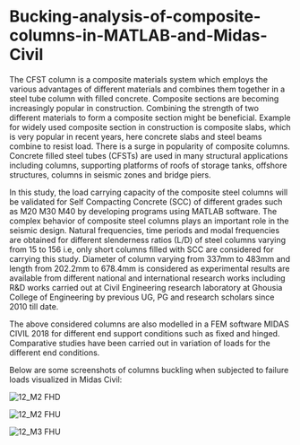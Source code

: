 # Bucking-analysis-of-composite-columns-in-MATLAB-and-Midas-Civil

The CFST column is a composite materials system which employs the various
advantages of different materials and combines them together in a steel tube column with filled
concrete. Composite sections are becoming increasingly popular in construction. Combining the
strength of two different materials to form a composite section might be beneficial. Example for
widely used composite section in construction is composite slabs, which is very popular in
recent years, here concrete slabs and steel beams combine to resist load. There is a surge in
popularity of composite columns. Concrete filled steel tubes (CFSTs) are used in many
structural applications including columns, supporting platforms of roofs of storage tanks,
offshore structures, columns in seismic zones and bridge piers.

In this study, the load carrying capacity of the composite steel columns will be validated
for Self Compacting Concrete (SCC) of different grades such as M20 M30 M40 by developing
programs using MATLAB software. The complex behavior of composite steel columns plays an
important role in the seismic design. Natural frequencies, time periods and modal frequencies are
obtained for different slenderness ratios (L/D) of steel columns varying from 15 to 156 i.e, only
short columns filled with SCC are considered for carrying this study. Diameter of column
varying from 337mm to 483mm and length from 202.2mm to 678.4mm is considered as
experimental results are available from different national and international research works
including R&D works carried out at Civil Engineering research laboratory at Ghousia College of
Engineering by previous UG, PG and research scholars since 2010 till date.

The above considered columns are also modelled in a FEM software MIDAS CIVIL
2018 for different end support conditions such as fixed and hinged. Comparative studies have
been carried out in variation of loads for the different end conditions.

Below are some screenshots of columns buckling when subjected to failure loads visualized in Midas Civil:

![12_M2 FHD](https://user-images.githubusercontent.com/74657588/185510890-75f4c28c-fb5b-456a-9c1f-55e403e1e1f8.jpg)

![12_M2 FHU](https://user-images.githubusercontent.com/74657588/185510900-74d46a47-a4b2-44d5-96e0-22dac7428821.jpg)

![12_M3 FHU](https://user-images.githubusercontent.com/74657588/185510916-8d453a46-6886-4b45-ae00-f30b4d51d1f6.jpg)




